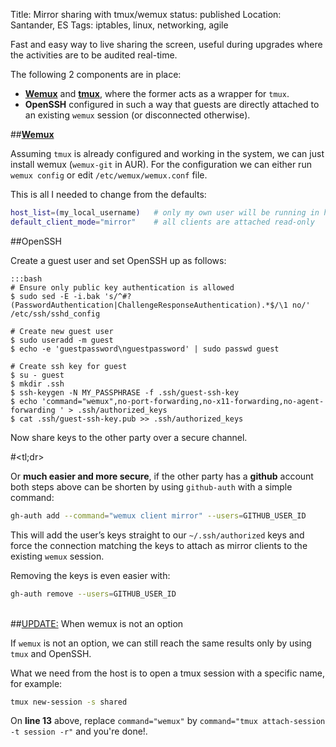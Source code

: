 Title: Mirror sharing with tmux/wemux
status: published
Location: Santander, ES
Tags: iptables, linux, networking, agile

Fast and easy way to live sharing the screen, useful during upgrades where the
activities are to be audited real-time.

The following 2 components are in place:

- [**Wemux**](https://github.com/zolrath/wemux) and
[**tmux**](http://tmux.sourceforge.net/), where the former acts as a wrapper
for `tmux`.
- **OpenSSH** configured in such a way that guests are directly attached to an
existing `wemux` session (or disconnected otherwise).

##[**Wemux**](https://github.com/zolrath/wemux)

Assuming `tmux` is already configured and working in the system, we can just
install wemux (`wemux-git` in AUR). For the configuration we can either run
`wemux config` or edit `/etc/wemux/wemux.conf` file.

This is all I needed to change from the defaults:

```bash
host_list=(my_local_username)   # only my own user will be running in host mode
default_client_mode="mirror"    # all clients are attached read-only
```

##OpenSSH

Create a guest user and set OpenSSH up as follows:

    :::bash
    # Ensure only public key authentication is allowed
    $ sudo sed -E -i.bak 's/^#?(PasswordAuthentication|ChallengeResponseAuthentication).*$/\1 no/' /etc/ssh/sshd_config

    # Create new guest user
    $ sudo useradd -m guest
    $ echo -e 'guestpassword\nguestpassword' | sudo passwd guest

    # Create ssh key for guest
    $ su - guest
    $ mkdir .ssh
    $ ssh-keygen -N MY_PASSPHRASE -f .ssh/guest-ssh-key
    $ echo 'command="wemux",no-port-forwarding,no-x11-forwarding,no-agent-forwarding ' > .ssh/authorized_keys 
    $ cat .ssh/guest-ssh-key.pub >> .ssh/authorized_keys


Now share keys to the other party over a secure channel.

#&lt;tl;dr&gt;

Or **much easier and more secure**, if the other party has a **github** account both
steps above can be shorten by using `github-auth` with a simple command:

```bash
gh-auth add --command="wemux client mirror" --users=GITHUB_USER_ID
```

This will add the user’s keys straight to our `~/.ssh/authorized` keys and force
the connection matching the keys to attach as mirror clients to the existing
`wemux` session.

Removing the keys is even easier with:

```bash
gh-auth remove --users=GITHUB_USER_ID
```
<br/>
##<u>UPDATE:</u> When wemux is not an option

If `wemux` is not an option, we can still reach the same results only by using
`tmux` and OpenSSH.

What we need from the host is to open a tmux session with a specific name,
for example:

```bash
tmux new-session -s shared
```

On **line 13** above, replace `command="wemux"` by
`command="tmux attach-session -t session -r"` and you're done!.